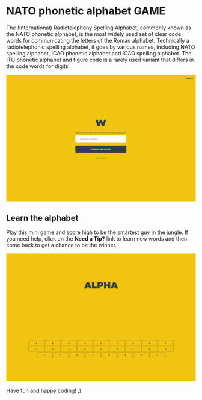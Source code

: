 # NATO phonetic alphabet GAME

The (International) Radiotelephony Spelling Alphabet, commonly known as the NATO phonetic alphabet, is the most widely used set of clear code words for communicating the letters of the Roman alphabet. Technically a radiotelephonic spelling alphabet, it goes by various names, including NATO spelling alphabet, ICAO phonetic alphabet and ICAO spelling alphabet. The ITU phonetic alphabet and figure code is a rarely used variant that differs in the code words for digits.

![Nato Game](./assets/game-banner.png)

## Learn the alphabet 
Play this mini game and score high to be the smartest guy in the jungle. If you need help, click on the **Need a Tip?** link to learn new words and then come back to get a chance to be the winner.

![Tips](./assets/tips-banner.png)




Have fun and happy coding! ;)
